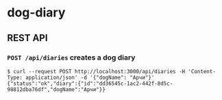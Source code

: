 # dog-diary

## REST API

### `POST /api/diaries` creates a dog diary

```
$ curl --request POST http://localhost:3000/api/diaries -H 'Content-Type: application/json' -d '{"dogName": "Арчи"}'
{"status":"ok","diary":{"id":"dd36545c-1ac2-442f-8d5c-98812dba76df","dogName":"Арчи"}}
```
